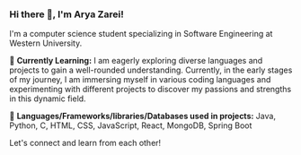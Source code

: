 ### Hi there 👋, I'm Arya Zarei!

I'm a computer science student specializing in Software Engineering at Western University. 

🌱 **Currently Learning:** I am eagerly exploring diverse languages and projects to gain a well-rounded understanding. Currently, in the early stages of my journey, I am immersing myself in various coding languages and experimenting with different projects to discover my passions and strengths in this dynamic field.

🚀 **Languages/Frameworks/libraries/Databases used in projects:** Java, Python, C, HTML, CSS, JavaScript, React, MongoDB, Spring Boot

Let's connect and learn from each other!
